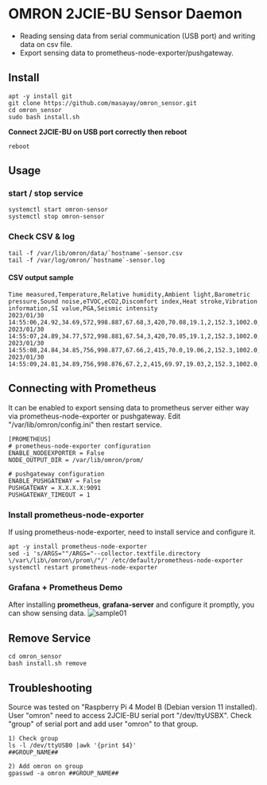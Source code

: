 # OMRON 2JCIE-BU Sensor Daemon
* Reading sensing data from serial communication (USB port) and writing data on csv file.
* Export sensing data to prometheus-node-exporter/pushgateway.

## Install
~~~
apt -y install git
git clone https://github.com/masayay/omron_sensor.git
cd omron_sensor
sudo bash install.sh
~~~
**Connect 2JCIE-BU on USB port correctly then reboot**
~~~
reboot
~~~

## Usage
### start / stop service
~~~
systemctl start omron-sensor
systemctl stop omron-sensor
~~~

### Check CSV & log
~~~
tail -f /var/lib/omron/data/`hostname`-sensor.csv
tail -f /var/log/omron/`hostname`-sensor.log
~~~

#### CSV output sample
~~~
Time measured,Temperature,Relative humidity,Ambient light,Barometric pressure,Sound noise,eTVOC,eCO2,Discomfort index,Heat stroke,Vibration information,SI value,PGA,Seismic intensity
2023/01/30 14:55:06,24.92,34.69,572,998.887,67.68,3,420,70.08,19.1,2,152.3,1002.0,6.708
2023/01/30 14:55:07,24.89,34.77,572,998.881,67.54,3,420,70.05,19.1,2,152.3,1002.0,6.708
2023/01/30 14:55:08,24.84,34.85,756,998.877,67.66,2,415,70.0,19.06,2,152.3,1002.0,6.708
2023/01/30 14:55:09,24.81,34.89,756,998.876,67.2,2,415,69.97,19.03,2,152.3,1002.0,6.708
~~~

## Connecting with Prometheus
It can be enabled to export sensing data to prometheus server either way via prometheus-node-exporter or pushgateway. Edit "/var/lib/omron/config.ini" then restart service.
~~~
[PROMETHEUS]
# prometheus-node-exporter configuration
ENABLE_NODEEXPORTER = False
NODE_OUTPUT_DIR = /var/lib/omron/prom/

# pushgateway configuration
ENABLE_PUSHGATEWAY = False
PUSHGATEWAY = X.X.X.X:9091
PUSHGATEWAY_TIMEOUT = 1
~~~

### Install prometheus-node-exporter
If using prometheus-node-exporter, need to install service and configure it.
~~~
apt -y install prometheus-node-exporter
sed -i 's/ARGS=""/ARGS="--collector.textfile.directory \/var\/lib\/omron\/prom\/"/' /etc/default/prometheus-node-exporter
systemctl restart prometheus-node-exporter
~~~

### Grafana + Prometheus Demo
After installing **prometheus**, **grafana-server** and configure it promptly, you can show sensing data.
![sample01](https://user-images.githubusercontent.com/92005636/215615971-e08053c2-23bc-405f-a6b3-5746d306e678.jpg)


## Remove Service
~~~
cd omron_sensor
bash install.sh remove
~~~

## Troubleshooting
Source was tested on "Raspberry Pi 4 Model B (Debian version 11 installed). User "omron" need to access 2JCIE-BU serial port "/dev/ttyUSBX". Check "group" of serial port and add user "omron" to that group.
~~~
1) Check group
ls -l /dev/ttyUSB0 |awk '{print $4}'
##GROUP_NAME##

2) Add omron on group
gpasswd -a omron ##GROUP_NAME##
~~~
